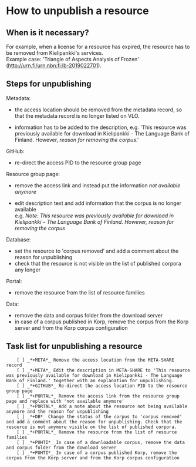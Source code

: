 # How to unpublish a resource

## When is it necessary?
For example, when a license for a resource has expired, the resource has to be removed from Kielipankki's services.   
Example case: 'Triangle of Aspects Analysis of Frozen' (http://urn.fi/urn:nbn:fi:lb-2019022701).

## Steps for unpublishing
Metadata: 

- the access location should be removed from the metadata record, so that the metadata record is no longer listed on VLO.

- information has to be added to the description, e.g. 'This resource was previously available for download in Kielipankki - The Language Bank of Finland. However, *reason for removing the corpus*.'


GitHub:
- re-direct the access PID to the resource group page



Resource group page:
- remove the access link and instead put the information *not available anymore*

- edit description text and add information that the corpus is no longer available   
e.g. *Note: This resource was previously available for download in Kielipankki – The Language Bank of Finland. However, reason for removing the corpus*   		


Database: 
- set the resource to 'corpus removed' and add a comment about the reason for unpublishing
- check that the resource is not visible on the list of published corpora any longer


Portal:
- remove the resource from the list of resource families


Data:
- remove the data and corpus folder from the download server
- in case of a corpus published in Korp, remove the corpus from the Korp server and from the Korp corpus configuration



## Task list for unpublishing a resource
```
    [ ] _*+META*_ Remove the access location from the META-SHARE record 
    [ ] _*+META*_ Edit the description in META-SHARE to 'This resource was previously available for download in Kielipankki - The Language Bank of Finland.' together with an explanation for unpublishing.
    [ ] _*+GITHUB*_ Re-direct the access location PID to the resource group page 
    [ ] _*+PORTAL*_ Remove the access link from the resource group page and replace with 'not available anymore'
    [ ] _*+PORTAL*_ Add a note about the resource not being available anymore and the reason for unpublishing
    [ ] _*+DB*_ Change the status of the corpus to 'corpus removed' and add a comment about the reason for unpublishing. Check that the resource is not anymore visible on the list of published corpora.
    [ ] _*+PORTAL*_ Remove the resource from the list of resource families
    [ ] _*+PUHTI*_ In case of a downloadable corpus, remove the data and corpus folder from the download server
    [ ] _*+PUHTI*_ In case of a corpus published Korp, remove the corpus from the Korp server and from the Korp corpus configuration
```

